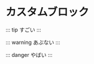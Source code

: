 # カスタムブロック

::: tip
すごい
:::

::: warning
あぶない
:::

::: danger
やばい
:::

<!--
::: v-pre
`{{ This will be displayed as-is }}`
:::
-->
